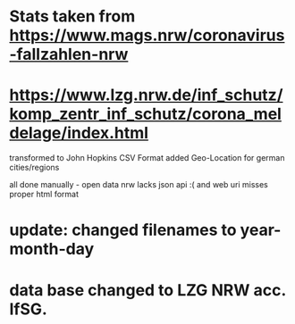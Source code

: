 # Stats taken from https://www.mags.nrw/coronavirus-fallzahlen-nrw
# https://www.lzg.nrw.de/inf_schutz/komp_zentr_inf_schutz/corona_meldelage/index.html

transformed to John Hopkins CSV Format
added Geo-Location for german cities/regions

all done manually - open data nrw lacks json api :(
and web uri misses proper html format

# update: changed filenames to year-month-day
# data base changed to LZG NRW acc. IfSG.
